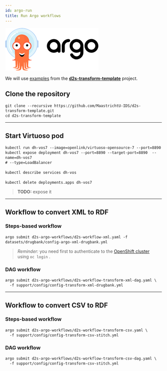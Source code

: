 ```yaml
---
id: argo-run
title: Run Argo workflows
---
```


[![Argo project](/img/argo-logo.png)](https://argoproj.github.io/argo)

We will use [examples](https://github.com/MaastrichtU-IDS/d2s-transform-template/tree/master/datasets/drugbank) from the [**d2s-transform-template**](https://github.com/MaastrichtU-IDS/d2s-transform-template) project.

## Clone the repository

```shell
git clone --recursive https://github.com/MaastrichtU-IDS/d2s-transform-template.git
cd d2s-transform-template
```

---

## Start Virtuoso pod

```shell
kubectl run dh-vos7 --image=openlink/virtuoso-opensource-7 --port=8890
kubectl expose deployment dh-vos7 --port=8890 --target-port=8890  --name=dh-vos7
# --type=LoadBalancer

kubectl describe services dh-vos

kubectl delete deployments.apps dh-vos7
```

> **TODO:** expose it

---

## Workflow to convert XML to RDF

### Steps-based workflow

```shell
argo submit d2s-argo-workflows/d2s-workflow-xml.yaml -f datasets/drugbank/config-argo-xml-drugbank.yml
```

> *Reminder:* you need first to authenticate to the [OpenShift cluster](https://app.dsri.unimaas.nl:8443/) using `oc login` .

### DAG workflow

```shell
argo submit d2s-argo-workflows/d2s-workflow-transform-xml-dag.yaml \
  -f support/config/config-transform-xml-drugbank.yml
```

---

## Workflow to convert CSV to RDF

### Steps-based workflow

```shell
argo submit d2s-argo-workflows/d2s-workflow-transform-csv.yaml \
  -f support/config/config-transform-csv-stitch.yml
```

### DAG workflow

```shell
argo submit d2s-argo-workflows/d2s-workflow-transform-csv-dag.yaml \
  -f support/config/config-transform-csv-stitch.yml
```

